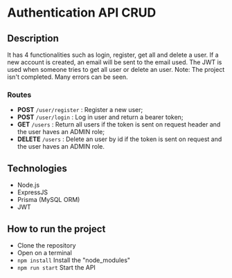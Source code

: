 # Authentication API CRUD

## Description
It has 4 functionalities such as login, register, get all and delete a user. If a new account is created, an email will be sent to the email used.
The JWT is used when someone tries to get all user or delete an user.
Note: The project isn't completed. Many errors can be seen.

### Routes
- **POST** `/user/register` : Register a new user;
- **POST** `/user/login` : Log in user and return a bearer token;
- **GET** `/users` : Return all users if the token is sent on request header and the user haves an ADMIN role;
- **DELETE** `/users` : Delete an user by id if the token is sent on request and the user haves an ADMIN role.

## Technologies
- Node.js
- ExpressJS
- Prisma (MySQL ORM)
- JWT

## How to run the project
- Clone the repository
- Open on a terminal
- `npm install` Install the "node_modules"
- `npm run start` Start the API